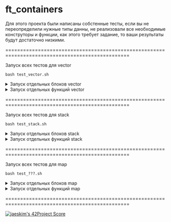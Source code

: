 # ft_containers

Для этого проекта были написаны собстенные тесты, если вы не переопределили нужные типы данны, не реализовали все необходимые конструторы и функции, как этого требует задание, то ваши результаты будут достаточно низкими.

================================================================================================
    
Запуск всех тестов для vector

    bash test_vector.sh

<details>
<summary>Запуск отдельных блоков vector</summary>

    bash test_vector.sh Acc    (Element access)
    
    bash test_vector.sh Cap    (Capacity)
    
    bash test_vector.sh Alloc  (Allocator)
    
    bash test_vector.sh Iter   (Iterators)
    
    bash test_vector.sh Non    (Non-member function overloads)
    
    bash test_vector.sh Mod    (Modifiers)
    
</details>

<details>
<summary>Запуск отдельных функций vector</summary>

    Element access:
    1) bash test_vector.sh acc               (test [])
    2) bash test_vector.sh acc_const         (test [] const)
    3) bash test_vector.sh at
    4) bash test_vector.sh at_const
    5) bash test_vector.sh front
    6) bash test_vector.sh front_const
    7) bash test_vector.sh bask
    8) bash test_vector.sh bask_const
    
    Capacity:
    1) bash test_vector.sh size
    2) bash test_vector.sh max_size
    3) bash test_vector.sh capacity
    4) bash test_vector.sh reserve
    5) bash test_vector.sh empty
    6) bash test_vector.sh resize
    
    Allocator:
    1) bash test_vector.sh get_allocator
    
    Iterators:
    1) bash test_vector.sh iterator
    2) bash test_vector.sh iterator_const
    3) bash test_vector.sh r_iterator        (reverse iterators)
    4) bash test_vector.sh r_iterator_const  (reverse iterators const)
    
    Non-member function overloads:
    1) bash test_vector.sh operator          (==, !=, <, <=, >, >=)
    2) bash test_vector.sh Non_swap          (bash test_vector.sh swap все тесты для swap)
    
    Modifiers:
    1) bash test_vector.sh assign            (все тесты)
        1.1) bash test_vector.sh assign_1    (assign(InputIterator first, InputIterator last))
        1.2) bash test_vector.sh assign_2    (assign(size_type n, const value_type& val))
    2) bash test_vector.sh push_back
    3) bash test_vector.sh pop_back
    4) bash test_vector.sh insert            (все тесты)
        4.1) bash test_vector.sh insert_1    (insert(iterator position, const value_type& val))
        4.2) bash test_vector.sh insert_2    (insert(iterator position, size_type n, const value_type& val))
        4.3) bash test_vector.sh insert_3    (insert(iterator position, InputIterator first, InputIterator last))
    5) bash test_vector.sh erase             (все тесты)
        5.1) bash test_vector.sh erase_1     erase(iterator position)
        5.2) bash test_vector.sh erase_2     erase(iterator first, iterator last)
    6) bash test_vector.sh Mod_swap          (bash test_vector.sh swap все тесты для swap)
    7) bash test_vector.sh clear
    
</details>

================================================================================================

Запуск всех тестов для stack

    bash test_stack.sh 

<details>
<summary>Запуск отдельных блоков stack</summary>
    
    bash test_stack.sh Member   (Member functions)
    
    bash test_stack.sh Non      (Non-member function overloads)
    
</details>
    
<details>
<summary>Запуск отдельных функций stack</summary>
    
    Member functions:
    1) bash test_stack.sh empty
    2) bash test_stack.sh size
    3) bash test_stack.sh top
    4) bash test_stack.sh top_const
    5) bash test_stack.sh push
    6) bash test_stack.sh pop
    
    Non-member function overloads:
    1) bash test_stack.sh operator          (==, !=, <, <=, >, >=)
    
</details>

================================================================================================

Запуск всех тестов для map

    bash test_???.sh 

<details>
<summary>Запуск отдельных блоков map</summary>
    
   Ничего нет
    
</details>
    
<details>
<summary>Запуск отдельных функций map</summary>
    
     Ничего нет
    
</details>

================================================================================================

[![jaeskim's 42Project Score](https://badge42.herokuapp.com/api/project/gmother/ft_containers)](https://github.com/JaeSeoKim/badge42)
